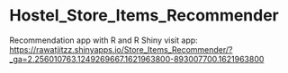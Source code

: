 # Hostel_Store_Items_Recommender
Recommendation app with R and R Shiny
visit app: https://rawatjitzz.shinyapps.io/Store_Items_Recommender/?_ga=2.256010763.1249269667.1621963800-893007700.1621963800
